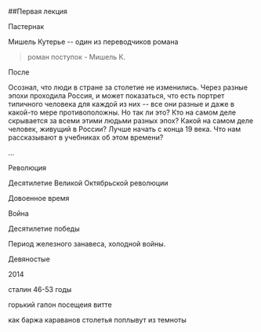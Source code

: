 ##Первая лекция

Пастернак

Мишель Кутерье -- один из переводчиков романа

> роман поступок - Мишель К.

После

Осознал, что люди в стране за столетие не изменились. Через разные эпохи проходила Россия, и может показаться, что есть портрет типичного человека для каждой из них -- все они разные и даже в какой-то мере противоположны. Но так ли это? Кто на самом деле скрывается за всеми этими людьми разных эпох? Какой на самом деле человек, живущий в России? Лучше начать с конца 19 века. Что нам рассказывают в учебниках об этом времени?

...

Революция

Десятилетие Великой Октябрьской революции

Довоенное время

Война

Десятилетие победы

Период железного занавеса, холодной войны.

Девяностые

2014

сталин 46-53 годы

горький гапон посещеия витте

как баржа караванов столетья поплывут из темноты

